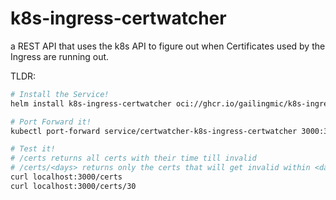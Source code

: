 # k8s-ingress-certwatcher

a REST API that uses the k8s API to figure out when Certificates used by the Ingress are running out.

TLDR:
```bash
# Install the Service!
helm install k8s-ingress-certwatcher oci://ghcr.io/gailingmic/k8s-ingress-certwatcher

# Port Forward it!
kubectl port-forward service/certwatcher-k8s-ingress-certwatcher 3000:3000

# Test it!
# /certs returns all certs with their time till invalid
# /certs/<days> returns only the certs that will get invalid within <days>
curl localhost:3000/certs
curl localhost:3000/certs/30
```